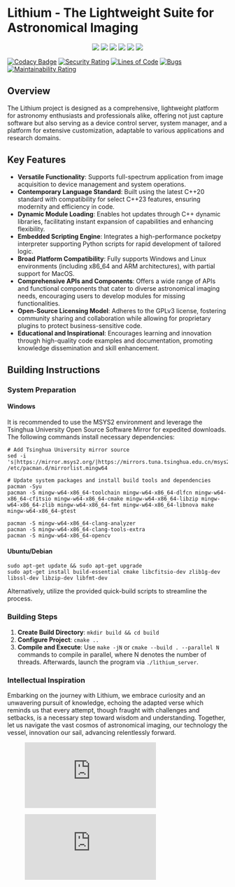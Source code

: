 # Lithium - The Lightweight Suite for Astronomical Imaging

<p align="center">
<img src="https://img.shields.io/badge/dialect-C%2B%2B20-blue">
<img src="https://img.shields.io/badge/license-GPL3-blue">
<img src="https://img.shields.io/badge/platform-Windows-green">
<img src= "https://img.shields.io/badge/platform-Linux%20x86__64--bit-green">
<img src="https://img.shields.io/badge/platform-Linux%20ARM-green">
<img src="https://img.shields.io/badge/platform-Ubuntu-green">
</p>

[![Codacy Badge](https://app.codacy.com/project/badge/Grade/d3fed47a38e642a390d8ee506dc0acb3)](https://app.codacy.com/gh/ElementAstro/Lithium/dashboard?utm_source=gh&utm_medium=referral&utm_content=&utm_campaign=Badge_grade)
[![Security Rating](https://sonarcloud.io/api/project_badges/measure?project=ElementAstro_Lithium&metric=security_rating)](https://sonarcloud.io/summary/new_code?id=ElementAstro_Lithium)
[![Lines of Code](https://sonarcloud.io/api/project_badges/measure?project=ElementAstro_Lithium&metric=ncloc)](https://sonarcloud.io/summary/new_code?id=ElementAstro_Lithium)
[![Bugs](https://sonarcloud.io/api/project_badges/measure?project=ElementAstro_Lithium&metric=bugs)](https://sonarcloud.io/summary/new_code?id=ElementAstro_Lithium)
[![Maintainability Rating](https://sonarcloud.io/api/project_badges/measure?project=ElementAstro_Lithium&metric=sqale_rating)](https://sonarcloud.io/summary/new_code?id=ElementAstro_Lithium)

## Overview

The Lithium project is designed as a comprehensive, lightweight platform for astronomy enthusiasts and professionals alike, offering not just capture software but also serving as a device control server, system manager, and a platform for extensive customization, adaptable to various applications and research domains.

## Key Features

- **Versatile Functionality**: Supports full-spectrum application from image acquisition to device management and system operations.
- **Contemporary Language Standard**: Built using the latest C++20 standard with compatibility for select C++23 features, ensuring modernity and efficiency in code.
- **Dynamic Module Loading**: Enables hot updates through C++ dynamic libraries, facilitating instant expansion of capabilities and enhancing flexibility.
- **Embedded Scripting Engine**: Integrates a high-performance pocketpy interpreter supporting Python scripts for rapid development of tailored logic.
- **Broad Platform Compatibility**: Fully supports Windows and Linux environments (including x86_64 and ARM architectures), with partial support for MacOS.
- **Comprehensive APIs and Components**: Offers a wide range of APIs and functional components that cater to diverse astronomical imaging needs, encouraging users to develop modules for missing functionalities.
- **Open-Source Licensing Model**: Adheres to the GPLv3 license, fostering community sharing and collaboration while allowing for proprietary plugins to protect business-sensitive code.
- **Educational and Inspirational**: Encourages learning and innovation through high-quality code examples and documentation, promoting knowledge dissemination and skill enhancement.

## Building Instructions

### System Preparation

#### Windows

It is recommended to use the MSYS2 environment and leverage the Tsinghua University Open Source Software Mirror for expedited downloads. The following commands install necessary dependencies:

```shell
# Add Tsinghua University mirror source
sed -i 's|https://mirror.msys2.org/|https://mirrors.tuna.tsinghua.edu.cn/msys2/|g' /etc/pacman.d/mirrorlist.mingw64

# Update system packages and install build tools and dependencies
pacman -Syu
pacman -S mingw-w64-x86_64-toolchain mingw-w64-x86_64-dlfcn mingw-w64-x86_64-cfitsio mingw-w64-x86_64-cmake mingw-w64-x86_64-libzip mingw-w64-x86_64-zlib mingw-w64-x86_64-fmt mingw-w64-x86_64-libnova make mingw-w64-x86_64-gtest

pacman -S mingw-w64-x86_64-clang-analyzer
pacman -S mingw-w64-x86_64-clang-tools-extra
pacman -S mingw-w64-x86_64-opencv
```

#### Ubuntu/Debian

```shell
sudo apt-get update && sudo apt-get upgrade
sudo apt-get install build-essential cmake libcfitsio-dev zlib1g-dev libssl-dev libzip-dev libfmt-dev
```

Alternatively, utilize the provided quick-build scripts to streamline the process.

### Building Steps

1. **Create Build Directory**: `mkdir build && cd build`
2. **Configure Project**: `cmake ..`
3. **Compile and Execute**: Use `make -jN` or `cmake --build . --parallel N` commands to compile in parallel, where N denotes the number of threads. Afterwards, launch the program via `./lithium_server`.

### Intellectual Inspiration

Embarking on the journey with Lithium, we embrace curiosity and an unwavering pursuit of knowledge, echoing the adapted verse which reminds us that every attempt, though fraught with challenges and setbacks, is a necessary step toward wisdom and understanding. Together, let us navigate the vast cosmos of astronomical imaging, our technology the vessel, innovation our sail, advancing relentlessly forward.

<figure><embed src="https://wakatime.com/share/@018d39f0-57c9-4a13-aedb-90454b61e6cc/e1b2b694-2ecc-4cfd-9c75-2d01b8581e4d.svg"></embed></figure>
<figure><embed src="https://wakatime.com/share/@018d39f0-57c9-4a13-aedb-90454b61e6cc/d6c29fb7-c5b3-4ffc-8e17-16634c7b669a.svg"></embed></figure>

